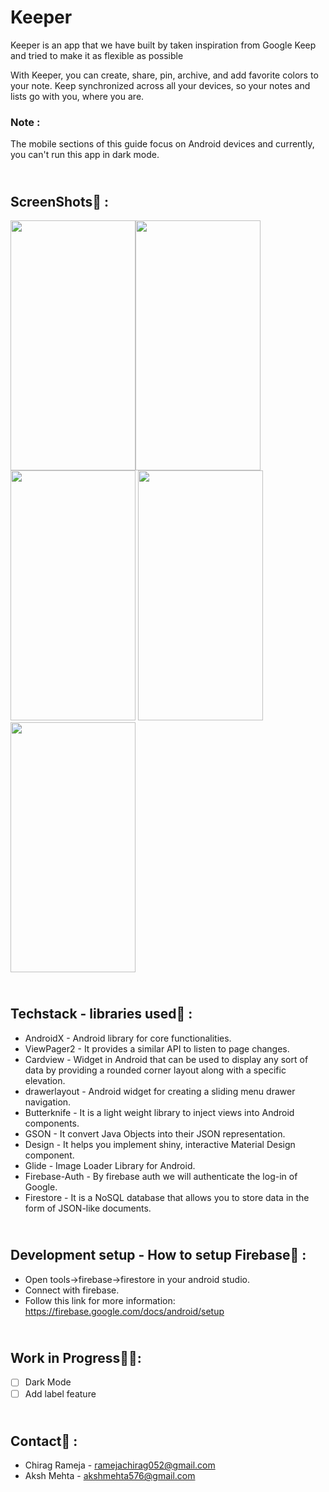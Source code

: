 # Keeper
Keeper is an app that we have built by taken inspiration from Google Keep and tried to make it as flexible as possible

With Keeper, you can create, share, pin, archive, and add favorite colors to your note. Keep synchronized across all your devices, so your notes and lists go with you, where you are.

### **Note :** 
The mobile sections of this guide focus on Android devices and currently, you can't run this app in dark mode.

## <h2><br/>ScreenShots:iphone: :

<img src="https://user-images.githubusercontent.com/71426030/115999410-3a6bec80-a609-11eb-9a94-5038c245fb1c.jpeg" width="200" height="400" /><img src="https://user-images.githubusercontent.com/71426030/115999899-6e481180-a60b-11eb-9525-b7e8a1c69292.jpeg" width="200" height="400" />
<img src="https://user-images.githubusercontent.com/71426030/115999901-7011d500-a60b-11eb-9337-0148d6dfbfa1.jpeg" width="200" height="400" />
<img src="https://user-images.githubusercontent.com/71426030/115999903-70aa6b80-a60b-11eb-84d9-c052a7628049.jpeg" width="200" height="400" />
<img src="https://user-images.githubusercontent.com/71426030/115999902-70aa6b80-a60b-11eb-8a00-95154a6d0780.jpeg" width="200" height="400" />
	

## <h2><br/>Techstack - libraries used:hammer: :
* AndroidX - Android library for core functionalities.
* ViewPager2 - It provides a similar API to listen to page changes.
* Cardview - Widget in Android that can be used to display any sort of data
 by providing a rounded corner layout along with a specific elevation.
* drawerlayout -  Android widget for creating a sliding menu drawer navigation.
* Butterknife - It is a light weight library to inject views into Android components.
* GSON - It convert Java Objects into their JSON representation.
* Design - It helps you implement shiny, interactive Material Design component.
* Glide - Image Loader Library for Android.
* Firebase-Auth - By firebase  auth we will authenticate the log-in of Google.
* Firestore -  It is a NoSQL database that allows you to store data in the form of JSON-like documents.

## <h2><br/>Development setup - How to setup Firebase:wrench: :
* Open tools->firebase->firestore in your android studio.
* Connect with firebase.
* Follow this link for more information:
	https://firebase.google.com/docs/android/setup
  
## <h2><br/>Work in Progress:construction::construction::
- [ ] Dark Mode
- [ ] Add label feature

## <h2><br/>Contact:link: :
* Chirag Rameja - ramejachirag052@gmail.com
* Aksh Mehta - akshmehta576@gmail.com
  
